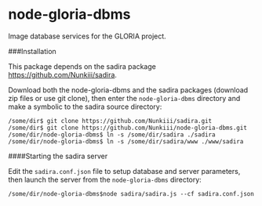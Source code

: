 node-gloria-dbms
=====

Image database services for the GLORIA project. 

###Installation 

This package depends on the sadira package https://github.com/Nunkiii/sadira. 

Download both the node-gloria-dbms and the sadira packages (download zip files or use git clone), then enter the `node-gloria-dbms` directory and make a symbolic to the sadira source directory: 

    /some/dir$ git clone https://github.com/Nunkiii/sadira.git
    /some/dir$ git clone https://github.com/Nunkiii/node-gloria-dbms.git
    /some/dir/node-gloria-dbms$ ln -s /some/dir/sadira ./sadira
    /some/dir/node-gloria-dbms$ ln -s /some/dir/sadira/www ./www/sadira

####Starting the sadira server 

Edit the `sadira.conf.json` file to setup database and server parameters, then launch the server from the `node-gloria-dbms` directory:

    /some/dir/node-gloria-dbms$node sadira/sadira.js --cf sadira.conf.json 

